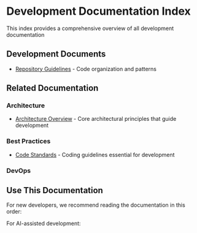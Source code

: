 # Development Documentation Index

This index provides a comprehensive overview of all development documentation

## Development Documents

- [Repository Guidelines](01-repository-guidelines.md) - Code organization and patterns

## Related Documentation

### Architecture

- [Architecture Overview](../architecture/01-architecture-overview.md) - Core architectural principles that guide development

### Best Practices

- [Code Standards](../best-practices/01-code-standards.md) - Coding guidelines essential for development

### DevOps

## Use This Documentation

For new developers, we recommend reading the documentation in this order:

For AI-assisted development:
